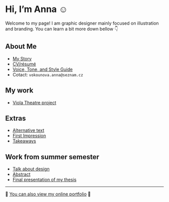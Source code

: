 # Hi, I’m Anna ☺️

Welcome to my page! I am graphic designer mainly focused on illustration and branding. You can learn a bit more down bellow 👇

## About Me

- [My Story](03-content-first/index.md)
- [CV/résumé](04-experience)
- [Voice, Tone, and Style Guide](05-voice-tone)
- Cotact: `vokounova.anna@seznam.cz`

## My work

- [Viola Theatre project](03-content-first/case-study.md)

## Extras

- [Alternative text](01-alternative-text)
- [First Impression](02-first-impression)
- [Takeaways](takeaways)

## Work from summer semester
- [Talk about design](07-alternative-text)
- [Abstract](07-alternative-text)
- [Final presentation of my thesis](07-alternative-text)
---

🫶 [You can also view my online portfolio](https://vokounovaannadb3b.myportfolio.com/work) 🫶
